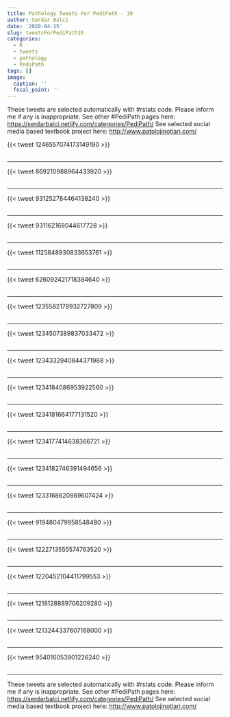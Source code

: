 ```yaml
---
title: Pathology Tweets For PediPath - 10
author: Serdar Balci
date: '2020-04-15'
slug: tweetsForPediPath10
categories:
  - R
  - tweets
  - pathology
  - PediPath
tags: []
image:
  caption: ''
  focal_point: ''
---
```



These tweets are selected automatically with #rstats code. Please inform me if any is inappropriate.
See other #PediPath pages here: https://serdarbalci.netlify.com/categories/PediPath/ 
See selected social media based textbook project here: http://www.patolojinotlari.com/

{{< tweet 1246557074173149190 >}}
<br>
<br>
<hr>
{{< tweet 869210988964433920 >}}
<br>
<br>
<hr>
{{< tweet 931252784464138240 >}}
<br>
<br>
<hr>
{{< tweet 931162168044617728 >}}
<br>
<br>
<hr>
{{< tweet 1125848930833653761 >}}
<br>
<br>
<hr>
{{< tweet 626092421718384640 >}}
<br>
<br>
<hr>
{{< tweet 1235582178932727809 >}}
<br>
<br>
<hr>
{{< tweet 1234507389837033472 >}}
<br>
<br>
<hr>
{{< tweet 1234332940844371968 >}}
<br>
<br>
<hr>
{{< tweet 1234184086953922560 >}}
<br>
<br>
<hr>
{{< tweet 1234181664177131520 >}}
<br>
<br>
<hr>
{{< tweet 1234177414638366721 >}}
<br>
<br>
<hr>
{{< tweet 1234182746391494656 >}}
<br>
<br>
<hr>
{{< tweet 1233168620869607424 >}}
<br>
<br>
<hr>
{{< tweet 919480479958548480 >}}
<br>
<br>
<hr>
{{< tweet 1222713555574763520 >}}
<br>
<br>
<hr>
{{< tweet 1220452104411799553 >}}
<br>
<br>
<hr>
{{< tweet 1218128889706209280 >}}
<br>
<br>
<hr>
{{< tweet 1213244337607168000 >}}
<br>
<br>
<hr>
{{< tweet 954016053801226240 >}}
<br>
<br>
<hr>


These tweets are selected automatically with #rstats code. Please inform me if any is inappropriate.
See other #PediPath pages here: https://serdarbalci.netlify.com/categories/PediPath/ 
See selected social media based textbook project here: http://www.patolojinotlari.com/
